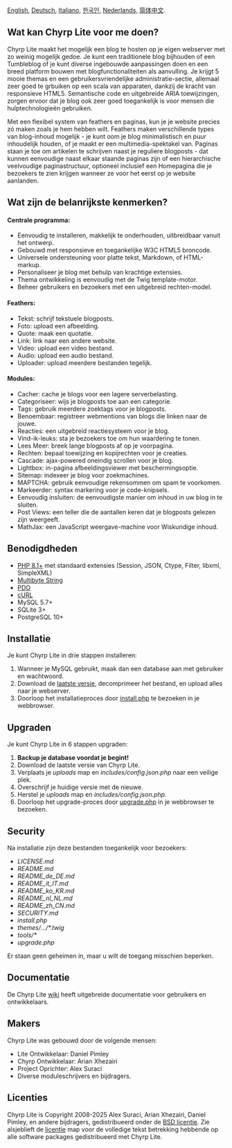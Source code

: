 [English](README.md), [Deutsch](README_de_DE.md), [Italiano](README_it_IT.md), [한국인](README_ko_KR.md), [Nederlands](README_nl_NL.md), [简体中文](README_zh_CN.md).

## Wat kan Chyrp Lite voor me doen?

Chyrp Lite maakt het mogelijk een blog te hosten op je eigen webserver met zo weinig mogelijk gedoe. Je kunt een traditionele blog bijhouden of een Tumbleblog of je kunt diverse ingebouwde aanpassingen doen en een breed platform bouwen met blogfunctionaliteiten als aanvulling. Je krijgt 5 mooie themas en een gebruikersvriendelijke administratie-sectie, allemaal zeer goed te grbuiken op een scala van apparaten, dankzij de kracht van responsieve HTML5. Semantische code en uitgebreide ARIA toewijzingen, zorgen ervoor dat je blog ook zeer goed toegankelijk is voor mensen die hulptechnologieën gebruiken.

Met een flexibel system van feathers en paginas, kun je je website precies zó maken zoals je hem hebben wilt. Feathers maken verschillende types van blog-inhoud mogelijk - je kunt oom je blog minimalistisch en puur inhoudelijk houden, of je maakt er een multimedia-spektakel van. Paginas staan je toe om artikelen te schrijven naast je reguliere blogposts - dat kunnen eenvoudige naast elkaar staande paginas zijn of een hierarchische veelvoudige paginastructuur, optioneel inclusief een Homepagina die je bezoekers te zien krijgen wanneer ze voor het eerst op je website aanlanden.


## Wat zijn de belanrijkste kenmerken?

#### Centrale programma:
* Eenvoudig te installeren, makkelijk te onderhouden, uitbreidbaar vanuit het ontwerp.
* Gebouwd met responsieve en toegankelijke W3C HTML5 broncode.
* Universele ondersteuning voor platte tekst, Markdown, of HTML-markup.
* Personaliseer je blog met behulp van krachtige extensies.
* Thema ontwikkeling is eenvoudig met de Twig template-motor.
* Beheer gebruikers en bezoekers met een uitgebreid rechten-model.

#### Feathers:
* Tekst: schrijf tekstuele blogposts.
* Foto: upload een afbeelding.
* Quote: maak een quotatie.
* Link: link naar een andere website.
* Video: upload een video bestand.
* Audio: upload een audio bestand.
* Uploader: upload meerdere bestanden tegelijk.

#### Modules:
* Cacher: cache je blogs voor een lagere serverbelasting.
* Categoriseer: wijs je blogposts toe aan een categorie.
* Tags: gebruik meerdere zoektags voor je blogposts.
* Benoembaar: registreer webmentions van blogs die linken naar de jouwe.
* Reacties: een uitgebreid reactiesysteem voor je blog.
* Vind-ik-leuks: sta je bezoekers toe om hun waardering te tonen.
* Lees Meer: breek lange blogposts af op je voorpagina.
* Rechten: bepaal toewijzing en kopijrechten voor je creaties.
* Cascade: ajax-powered oneindig scrollen voor je blog.
* Lightbox: in-pagina afbeeldingsviewer met beschermingsoptie.
* Sitemap: indexeer je blog voor zoekmachines.
* MAPTCHA: gebruik eenvoudige rekensommen om spam te voorkomen.
* Markeerder: syntax markering voor je code-knipsels.
* Eenvoudig insluiten: de eenvoudigste manier om inhoud in uw blog in te sluiten.
* Post Views: een teller die de aantallen keren dat je blogposts gelezen zijn weergeeft.
* MathJax: een JavaScript weergave-machine voor Wiskundige inhoud.

## Benodigdheden

* [PHP 8.1+](https://www.php.net/supported-versions.php) met standaard extensies (Session, JSON, Ctype, Filter, libxml, SimpleXML)
* [Multibyte String](https://www.php.net/manual/en/book.mbstring.php)
* [PDO](https://www.php.net/manual/en/book.pdo.php)
* [cURL](https://www.php.net/manual/en/book.curl.php)
* MySQL 5.7+
* SQLite 3+
* PostgreSQL 10+

## Installatie

Je kunt Chyrp Lite in drie stappen installeren:

1. Wanneer je MySQL gebruikt, maak dan een database aan met gebruiker en wachtwoord.
2. Download de [laatste versie](https://github.com/xenocrat/chyrp-lite/releases), decomprimeer het bestand, en upload alles naar je webserver.
3. Doorloop het installatieproces door [install.php](install.php) te bezoeken in je webbrowser.

## Upgraden

Je kunt Chyrp Lite in 6 stappen upgraden:

1. __Backup je database voordat je begint!__
2. Download de laatste versie van Chyrp Lite.
3. Verplaats je _uploads_ map en _includes/config.json.php_ naar een veilige plek.
4. Overschrijf je huidige versie met de nieuwe.
5. Herstel je _uploads_ map en _includes/config.json.php_.
6. Doorloop het upgrade-proces door [upgrade.php](upgrade.php) in je webbrowser te bezoeken.

## Security

Na installatie zijn deze bestanden toegankelijk voor bezoekers:

* _LICENSE.md_
* _README.md_
* _README_de_DE.md_
* _README_it_IT.md_
* _README_ko_KR.md_
* _README_nl_NL.md_
* _README_zh_CN.md_
* _SECURITY.md_
* _install.php_
* _themes/&hellip;/*.twig_
* _tools/*_
* _upgrade.php_

Er staan geen geheimen in, maar u wilt de toegang misschien beperken.

## Documentatie

De Chyrp Lite [wiki](https://chyrplite.net/wiki/) heeft uitgebreide documentatie voor gebruikers en ontwikkelaars.

## Makers

Chyrp Lite was gebouwd door de volgende mensen:

* Lite Ontwikkelaar: Daniel Pimley
* Chyrp Ontwikkelaar: Arian Xhezairi
* Project Oprichter: Alex Suraci
* Diverse moduleschrijvers en bijdragers.

## Licenties

Chyrp Lite is Copyright 2008-2025 Alex Suraci, Arian Xhezairi, Daniel Pimley, en andere bijdragers,
gedistribueerd onder de [BSD licentie](https://raw.githubusercontent.com/xenocrat/chyrp-lite/master/LICENSE.md).
Zie alsjeblieft de [licentie](licenses) map voor de volledige tekst betrekking hebbende op alle software packages gedistribueerd met Chyrp Lite.
